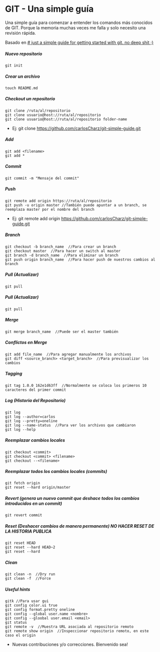 GIT - Una simple guía
================

Una simple guía para comenzar a entender los comandos más conocidos de GIT. Porque la memoria muchas veces me falla y solo necesito una revisión rápida.

Basado en [# just a simple guide for getting started with git. no deep shit ;)](http://rogerdudler.github.io/git-guide/)

##### Nuevo repositorio

```git
git init
```

##### Crear un archivo

```git
touch README.md
```

##### Checkout un repositorio

```git
git clone /ruta/al/repositorio
git clone usuario@host://ruta/al/repositorio
git clone usuario@host://ruta/al/repositorio folder-name
```
* Ej: git clone https://github.com/carlosCharz/git-simple-guide.git 


##### Add

```git
git add <filename>
git add *
```

##### Commit

```git
git commit -m "Mensaje del commit"
```

##### Push

```git
git remote add origin https://ruta/al/repositorio
git push -u origin master //También puede apuntar a un branch, se reemplaza master por el nombre del branch
```
* Ej: git remote add origin https://github.com/carlosCharz/git-simple-guide.git


##### Branch

```git
git checkout -b branch_name  //Para crear un branch
git checkout master  //Para hacer un switch al master
git branch -d branch_name  //Para eliminar un branch
git push origin branch_name  //Para hacer push de nuestros cambios al branch
```

##### Pull (Actualizar)

```git
git pull
```


##### Pull (Actualizar)

```git
git pull
```


##### Merge

```git
git merge branch_name  //Puede ser el master también
```


##### Conflictos en Merge

```git
git add file_name  //Para agregar manualmente los archivos
git diff <source_branch> <target_branch>  //Para previsualizar los cambios
```


##### Tagging

```git
git tag 1.0.0 162e1d63ff  //Normalmente se coloca los primeros 10 caracteres del primer commit
```


##### Log (Historia del Repositorio)

```git
git log
git log --author=carlos
git log --pretty=oneline
git log --name-status  //Para ver los archivos que cambiaron
git log --help
```


##### Reemplazar cambios locales

```git
git checkout <commit>
git checkout <commit> <filename>
git checkout --<filename>
```


##### Reemplazar todos los cambios locales (commits)

```git
git fetch origin
git reset --hard origin/master
```


##### Revert (genera un nuevo commit que deshace todos los cambios introducidos en un commit)

```git
git revert commit
```


##### Reset (Deshacer cambios de manera permanente) NO HACER RESET DE LA HISTORIA PUBLICA

```git
git reset HEAD
git reset --hard HEAD~2
git reset --hard
```


##### Clean

```git
git clean -n  //Dry run
git clean -f  //Force
```


##### Useful hints

```git
gitk //Para usar gui
git config color.ui true
git config format.pretty oneline
git config --global user.name <nombre>
git config --gloobal user.email <email>
git status
git remote -v  //Muestra URL asociada al repositorio remoto
git remote show origin  //Inspeccionar repositorio remoto, en este caso el origin
```



* Nuevas contribuciones y/o correcciones. Bienvenido sea!
